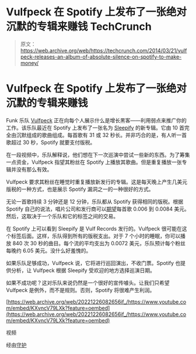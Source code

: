 # Vulfpeck 在 Spotify 上发布了一张绝对沉默的专辑来赚钱 TechCrunch

> 原文：<https://web.archive.org/web/https://techcrunch.com/2014/03/21/vulfpeck-releases-an-album-of-absolute-silence-on-spotify-to-make-money/>

# Vulfpeck 在 Spotify 上发布了一张绝对沉默的专辑来赚钱

Funk 乐队 [Vulfpeck](https://web.archive.org/web/20221226082656/http://vulfpeck.com/) 正在向每个人展示什么是增长黑客——利用弱点来推广你的工作。该乐队最近在 Spotify 上发布了一张名为 [Sleepify](https://web.archive.org/web/20221226082656/http://spoti.fi/1fl5hX3) 的新专辑。它由 10 首完全由沉默组成的歌曲组成。每首歌有 31 或 32 秒长。并非巧合的是，有人听一首歌超过 30 秒，Spotify 就要支付版税。

在一段视频中，乐队解释说，他们想在下一次巡演中尝试一些新的东西。为了筹集一点资金，Vulfpeck 指望其粉丝在 Spotify 上播放其歌曲。但是重复播放一张专辑并没有那么有效。

Vulfpeck 要求其粉丝在睡觉时重复播放新发行的专辑。这是每天晚上产生几美元版税的一种方式，也是展示 Spotify 漏洞之一的一种很好的方式。

无论一首歌持续 3 分钟还是 12 分钟，乐队都从 Spotify 获得相同的版税。根据 Spotify 自己的说法，唱片公司和发行商可以[期望](https://web.archive.org/web/20221226082656/https://www.spotifyartists.com/spotify-explained/#royalties-in-detail)每首歌 0.006 到 0.0084 美元。然后，这取决于一个乐队和它的标签之间的交易。

在 Spotify 上可以看到 Sleepify 是 Vulf Records 发行的。Vulfpeck 很可能在这个标签后面。这样，乐队得到所有的版税支出。对于 7 个小时的睡眠，你可以播放 840 次 30 秒的曲目。每个流的平均支出为 0.0072 美元，乐队预计每个粉丝每晚约 6.05 美元。没什么好羞愧的。

如果乐队足够成功，Vulfpeck 说，它将进行巡回演出，不收门票。Spotify 也提供分析，让 Vulfpeck 根据 Sleepify 受欢迎的地方选择巡演日期。

如果不成功呢？这对乐队来说仍然是一个很好的宣传噱头。让我们只希望 Vulfpeck 是例外，而不是规则。否则，Spotify 将很难产生利润。

[https://web.archive.org/web/20221226082656if_/https://www.youtube.com/embed/KXvncV79LXk?feature=oembed](https://web.archive.org/web/20221226082656if_/https://www.youtube.com/embed/KXvncV79LXk?feature=oembed)

视频

经由[守护](https://web.archive.org/web/20221226082656/http://www.theguardian.com/music/musicblog/2014/mar/19/spotify-streaming-silence-vulpeck-make-money?CMP=twt_gu)